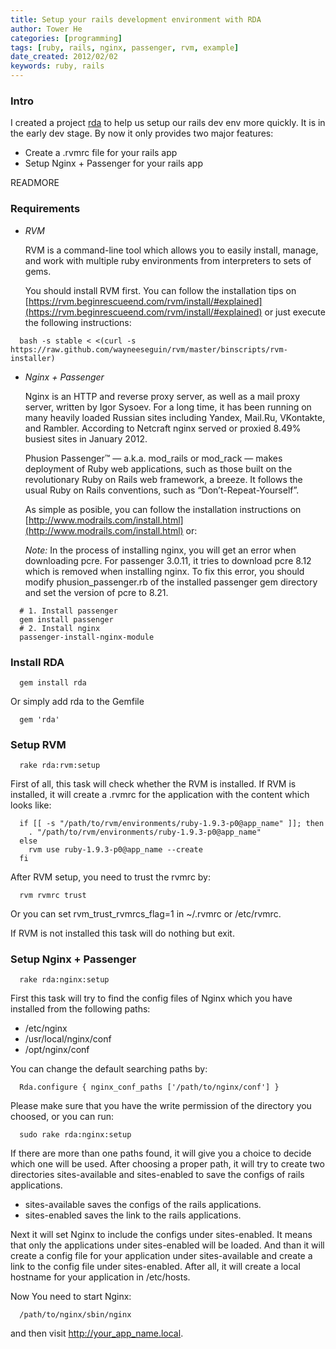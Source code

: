 ```yaml
---
title: Setup your rails development environment with RDA
author: Tower He
categories: [programming]
tags: [ruby, rails, nginx, passenger, rvm, example]
date_created: 2012/02/02
keywords: ruby, rails
---
```


### Intro

I created a project [rda](https://github.com/towerhe/rda) to help us setup our rails dev env more quickly.
It is in the early dev stage. By now it only provides two major
features:

* Create a .rvmrc file for your rails app
* Setup Nginx + Passenger for your rails app

READMORE

### Requirements

  * *RVM*

    RVM is a command-line tool which allows you to easily install,
  manage, and work with multiple ruby environments from interpreters to
  sets of gems.

    You should install RVM first. You can follow the installation tips
  on [https://rvm.beginrescueend.com/rvm/install/#explained](https://rvm.beginrescueend.com/rvm/install/#explained) or just execute the following instructions:

  ```:::bash
    bash -s stable < <(curl -s https://raw.github.com/wayneeseguin/rvm/master/binscripts/rvm-installer)
  ```

  * *Nginx + Passenger*

    Nginx is an HTTP and reverse proxy server, as well as a
  mail proxy server, written by Igor Sysoev. For a long time, it has been
  running on many heavily loaded Russian sites including Yandex, Mail.Ru,
  VKontakte, and Rambler. According to Netcraft nginx served or proxied 8.49% busiest sites in January 2012. 

    Phusion Passenger™ — a.k.a. mod_rails or mod_rack — makes deployment
  of Ruby web applications, such as those built on the revolutionary Ruby
  on Rails web framework, a breeze. It follows the usual Ruby on Rails
  conventions, such as “Don’t-Repeat-Yourself”.

    As simple as posible, you can follow the installation instructions
  on [http://www.modrails.com/install.html](http://www.modrails.com/install.html) or:

    *Note:* In the process of installing nginx, you will get an error when downloading
  pcre. For passenger 3.0.11, it tries to download pcre 8.12 which is
  removed when installing nginx. To fix this error, you should modify
  phusion_passenger.rb of the installed passenger gem directory and set the version of pcre to 8.21.

  ```:::bash
    # 1. Install passenger
    gem install passenger
    # 2. Install nginx
    passenger-install-nginx-module
  ```

### Install RDA

```:::bash
  gem install rda
```

Or simply add rda to the Gemfile

```:::ruby
  gem 'rda'
```

### Setup RVM

```:::bash
  rake rda:rvm:setup
```

First of all, this task will check whether the RVM is installed. If RVM
is installed, it will create a .rvmrc for the application with the
content which looks like:

```:::bash
  if [[ -s "/path/to/rvm/environments/ruby-1.9.3-p0@app_name" ]]; then
    . "/path/to/rvm/environments/ruby-1.9.3-p0@app_name"
  else
    rvm use ruby-1.9.3-p0@app_name --create
  fi
```

After RVM setup, you need to trust the rvmrc by:

```:::bash
  rvm rvmrc trust
```

Or you can set rvm_trust_rvmrcs_flag=1 in ~/.rvmrc or /etc/rvmrc.

If RVM is not installed this task will do nothing but exit.

### Setup Nginx + Passenger

```:::bash
  rake rda:nginx:setup
```

First this task will try to find the config files of Nginx which you
have installed from the following paths:

* /etc/nginx
* /usr/local/nginx/conf
* /opt/nginx/conf
  
You can change the default searching paths by:

```:::ruby
  Rda.configure { nginx_conf_paths ['/path/to/nginx/conf'] }
```

Please make sure that you have the write permission of the directory you
choosed, or you can run:

```:::bash
  sudo rake rda:nginx:setup
```

If there are more than one paths found, it will give you a choice to
decide which one will be used. After choosing a proper path, it will try
to create two directories sites-available and sites-enabled to save the
configs of rails applications.

* sites-available saves the configs of the rails applications.
* sites-enabled saves the link to the rails applications.

Next it will set Nginx to include the configs under sites-enabled. It
means that only the applications under sites-enabled will be loaded. And
than it will create a config file for your application under
sites-available and create a link to the config file under
sites-enabled. After all, it will create a local hostname for your
application in /etc/hosts.

Now You need to start Nginx: 

```:::bash
  /path/to/nginx/sbin/nginx
```

and then visit http://your_app_name.local.
